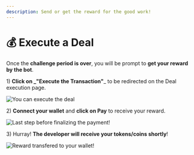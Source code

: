 ```yaml
---
description: Send or get the reward for the good work!
---
```


# 💰 Execute a Deal

Once the **challenge period is over**, you will be prompt to **get your reward by the bot**.

1\) **Click on **_**"Execute the Transaction"**_ to be redirected on the Deal execution page.

![You can execute the deal](../.gitbook/assets/challenge\_time\_expired.png)

2\) **Connect your wallet** and **click on Pay** to receive your reward.

![Last step before finalizing the payment!](../.gitbook/assets/web3\_pay.png)

3\) Hurray! **The developer will receive your tokens/coins shortly**!

![Reward transfered to your wallet!](../.gitbook/assets/job\_done.png)
